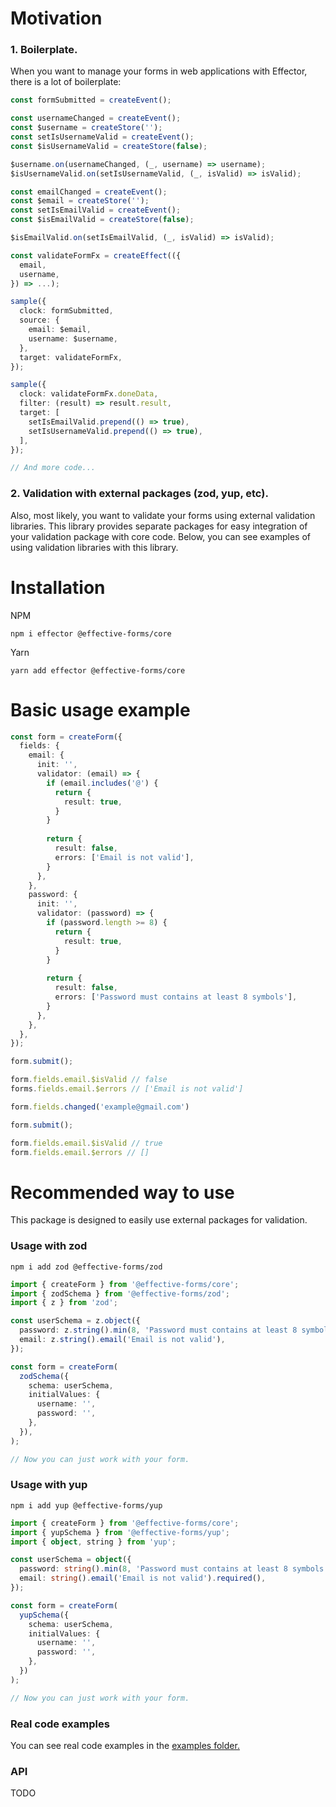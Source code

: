 # Motivation
### 1. Boilerplate.
When you want to manage your forms in web applications with Effector, there is a lot of boilerplate:
```ts
const formSubmitted = createEvent();

const usernameChanged = createEvent();
const $username = createStore('');
const setIsUsernameValid = createEvent();
const $isUsernameValid = createStore(false);

$username.on(usernameChanged, (_, username) => username);
$isUsernameValid.on(setIsUsernameValid, (_, isValid) => isValid);

const emailChanged = createEvent();
const $email = createStore('');
const setIsEmailValid = createEvent();
const $isEmailValid = createStore(false);

$isEmailValid.on(setIsEmailValid, (_, isValid) => isValid);

const validateFormFx = createEffect(({
  email,
  username,
}) => ...);

sample({
  clock: formSubmitted,
  source: {
    email: $email,
    username: $username,
  },
  target: validateFormFx,
});

sample({
  clock: validateFormFx.doneData,
  filter: (result) => result.result,
  target: [
    setIsEmailValid.prepend(() => true),
    setIsUsernameValid.prepend(() => true),
  ],
});

// And more code...
```
### 2. Validation with external packages (zod, yup, etc).
Also, most likely, you want to validate your forms using external validation libraries. This library provides separate packages for easy integration of your validation package with core code. Below, you can see examples of using validation libraries with this library.
# Installation
NPM
```
npm i effector @effective-forms/core
```
Yarn
```
yarn add effector @effective-forms/core
```
# Basic usage example
```ts
const form = createForm({
  fields: {
    email: {
      init: '',
      validator: (email) => {
        if (email.includes('@') {
          return {
            result: true,
          }
        }
  
        return {
          result: false,
          errors: ['Email is not valid'],
        }
      },
    },
    password: {
      init: '',
      validator: (password) => {
        if (password.length >= 8) {
          return {
            result: true,
          }
        }
  
        return {
          result: false,
          errors: ['Password must contains at least 8 symbols'],
        }
      },
    },
  },
});

form.submit();

form.fields.email.$isValid // false
forms.fields.email.$errors // ['Email is not valid']

form.fields.changed('example@gmail.com')

form.submit();

form.fields.email.$isValid // true
form.fields.email.$errors // []
```
# Recommended way to use
This package is designed to easily use external packages for validation.

### Usage with zod
```
npm i add zod @effective-forms/zod
```

```ts
import { createForm } from '@effective-forms/core';
import { zodSchema } from '@effective-forms/zod';
import { z } from 'zod';

const userSchema = z.object({
  password: z.string().min(8, 'Password must contains at least 8 symbols'),
  email: z.string().email('Email is not valid'),
});

const form = createForm(
  zodSchema({
    schema: userSchema,
    initialValues: {
      username: '',
      password: '',
    }, 
  }),
);

// Now you can just work with your form.
```

### Usage with yup
```
npm i add yup @effective-forms/yup
```

```ts
import { createForm } from '@effective-forms/core';
import { yupSchema } from '@effective-forms/yup';
import { object, string } from 'yup';

const userSchema = object({
  password: string().min(8, 'Password must contains at least 8 symbols').required(),
  email: string().email('Email is not valid').required(),
});

const form = createForm(
  yupSchema({
    schema: userSchema,
    initialValues: {
      username: '',
      password: '',
    }, 
  })
);

// Now you can just work with your form.
```
### Real code examples
You can see real code examples in the [examples folder.](https://github.com/MiiZZo/effective-forms/tree/master/examples)
### API

TODO
